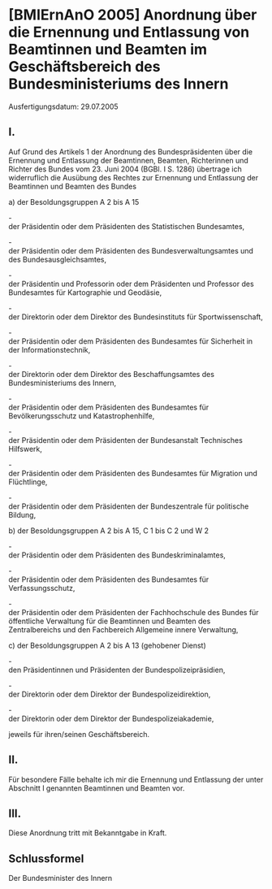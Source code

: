 # [BMIErnAnO 2005] Anordnung über die Ernennung und Entlassung von Beamtinnen und Beamten im Geschäftsbereich des Bundesministeriums des Innern

Ausfertigungsdatum: 29.07.2005

 

## I.

Auf Grund des Artikels 1 der Anordnung des Bundespräsidenten über die Ernennung und Entlassung der Beamtinnen, Beamten, Richterinnen und Richter des Bundes vom 23. Juni 2004 (BGBl. I S. 1286) übertrage ich widerruflich die Ausübung des Rechtes zur Ernennung und Entlassung der Beamtinnen und Beamten des Bundes

a) der Besoldungsgruppen A 2 bis A 15

\-  
der Präsidentin oder dem Präsidenten des Statistischen Bundesamtes,

\-  
der Präsidentin oder dem Präsidenten des Bundesverwaltungsamtes und des Bundesausgleichsamtes,

\-  
der Präsidentin und Professorin oder dem Präsidenten und Professor des Bundesamtes für Kartographie und Geodäsie,

\-  
der Direktorin oder dem Direktor des Bundesinstituts für Sportwissenschaft,

\-  
der Präsidentin oder dem Präsidenten des Bundesamtes für Sicherheit in der Informationstechnik,

\-  
der Direktorin oder dem Direktor des Beschaffungsamtes des Bundesministeriums des Innern,

\-  
der Präsidentin oder dem Präsidenten des Bundesamtes für Bevölkerungsschutz und Katastrophenhilfe,

\-  
der Präsidentin oder dem Präsidenten der Bundesanstalt Technisches Hilfswerk,

\-  
der Präsidentin oder dem Präsidenten des Bundesamtes für Migration und Flüchtlinge,

\-  
der Präsidentin oder dem Präsidenten der Bundeszentrale für politische Bildung,

b) der Besoldungsgruppen A 2 bis A 15, C 1 bis C 2 und W 2

\-  
der Präsidentin oder dem Präsidenten des Bundeskriminalamtes,

\-  
der Präsidentin oder dem Präsidenten des Bundesamtes für Verfassungsschutz,

\-  
der Präsidentin oder dem Präsidenten der Fachhochschule des Bundes für öffentliche Verwaltung für die Beamtinnen und Beamten des Zentralbereichs und den Fachbereich Allgemeine innere Verwaltung,

c) der Besoldungsgruppen A 2 bis A 13 (gehobener Dienst)

\-  
den Präsidentinnen und Präsidenten der Bundespolizeipräsidien,

\-  
der Direktorin oder dem Direktor der Bundespolizeidirektion,

\-  
der Direktorin oder dem Direktor der Bundespolizeiakademie,

jeweils für ihren/seinen Geschäftsbereich.


## II.

Für besondere Fälle behalte ich mir die Ernennung und Entlassung der unter Abschnitt I genannten Beamtinnen und Beamten vor.


## III.

Diese Anordnung tritt mit Bekanntgabe in Kraft.


## Schlussformel

Der Bundesminister des Innern
